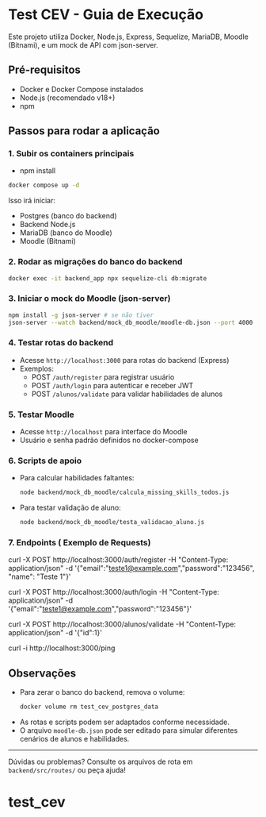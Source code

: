 # Test CEV - Guia de Execução

Este projeto utiliza Docker, Node.js, Express, Sequelize, MariaDB, Moodle (Bitnami), e um mock de API com json-server.

## Pré-requisitos
- Docker e Docker Compose instalados
- Node.js (recomendado v18+)
- npm

## Passos para rodar a aplicação

### 1. Subir os containers principais
- npm install 

```sh
docker compose up -d
```
Isso irá iniciar:
- Postgres (banco do backend)
- Backend Node.js
- MariaDB (banco do Moodle)
- Moodle (Bitnami)

### 2. Rodar as migrações do banco do backend
```sh
docker exec -it backend_app npx sequelize-cli db:migrate
```

### 3. Iniciar o mock do Moodle (json-server)
```sh
npm install -g json-server # se não tiver
json-server --watch backend/mock_db_moodle/moodle-db.json --port 4000
```

### 4. Testar rotas do backend
- Acesse `http://localhost:3000` para rotas do backend (Express)
- Exemplos:
	- POST `/auth/register` para registrar usuário
	- POST `/auth/login` para autenticar e receber JWT
	- POST `/alunos/validate` para validar habilidades de alunos

### 5. Testar Moodle
- Acesse `http://localhost` para interface do Moodle
- Usuário e senha padrão definidos no docker-compose

### 6. Scripts de apoio
- Para calcular habilidades faltantes:
	```sh
	node backend/mock_db_moodle/calcula_missing_skills_todos.js
	```
- Para testar validação de aluno:
	```sh
	node backend/mock_db_moodle/testa_validacao_aluno.js
	```
### 7. Endpoints ( Exemplo de Requests)

curl -X POST http://localhost:3000/auth/register -H "Content-Type: application/json" -d '{"email":"teste1@example.com","password":"123456", "name": "Teste 1"}'

curl -X POST http://localhost:3000/auth/login -H "Content-Type: application/json" -d '{"email":"teste1@example.com","password":"123456"}'

curl -X POST http://localhost:3000/alunos/validate -H "Content-Type: application/json" -d '{"id":1}'

curl -i http://localhost:3000/ping

## Observações
- Para zerar o banco do backend, remova o volume:
	```sh
	docker volume rm test_cev_postgres_data
	```
- As rotas e scripts podem ser adaptados conforme necessidade.
- O arquivo `moodle-db.json` pode ser editado para simular diferentes cenários de alunos e habilidades.

---
Dúvidas ou problemas? Consulte os arquivos de rota em `backend/src/routes/` ou peça ajuda!
# test_cev

